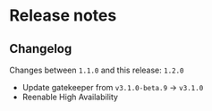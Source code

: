 # Release notes

## Changelog

Changes between `1.1.0` and this release: `1.2.0`

- Update gatekeeper from `v3.1.0-beta.9` -> `v3.1.0`
- Reenable High Availability